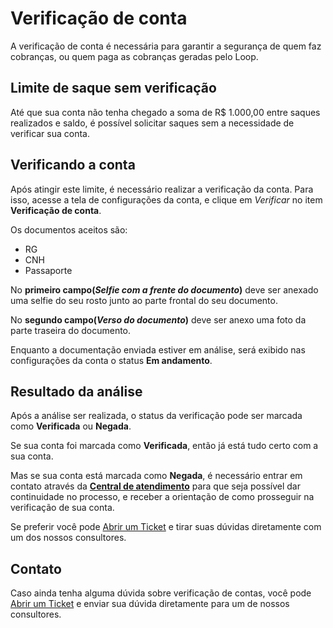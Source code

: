 # Verificação de conta

A verificação de conta é necessária para garantir a segurança de quem faz cobranças, ou quem paga as cobranças geradas pelo Loop.

## Limite de saque sem verificação

Até que sua conta não tenha chegado a soma de R$ 1.000,00 entre saques realizados e saldo, é possível solicitar saques sem a necessidade de verificar sua conta.

## Verificando a conta

Após atingir este limite, é necessário realizar a verificação da conta. Para isso, acesse a tela de configurações da conta, e clique em *Verificar* no item **Verificação de conta**.

Os documentos aceitos são:
- RG
- CNH
- Passaporte

No **primeiro campo(*Selfie com a frente do documento*)** deve ser anexado uma selfie do seu rosto junto ao parte frontal do seu documento.

No **segundo campo(*Verso do documento*)** deve ser anexo uma foto da parte traseira do documento.

Enquanto a documentação enviada estiver em análise, será exibido nas configurações da conta o status **Em andamento**.

## Resultado da análise

Após a análise ser realizada, o status da verificação pode ser marcada como **Verificada** ou **Negada**.

Se sua conta foi marcada como **Verificada**, então já está tudo certo com a sua conta.

Mas se sua conta está marcada como **Negada**, é necessário entrar em contato através da [**Central de atendimento**](https://loop.desk360.com.br) para que seja possível dar continuidade no processo, e receber a orientação de como prosseguir na verificação de sua conta.

Se preferir você pode [Abrir um Ticket](https://loop.desk360.com.br/tickets/new) e tirar suas dúvidas diretamente com um dos nossos consultores.

## Contato

Caso ainda tenha alguma dúvida sobre verificação de contas, você pode [Abrir um Ticket](https://loop.desk360.com.br/tickets/new) e enviar sua dúvida diretamente para um de nossos consultores.
